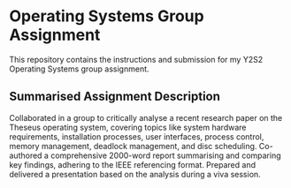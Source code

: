 # Operating Systems Group Assignment
This repository contains the instructions and submission for my Y2S2 Operating Systems group assignment.

## Summarised Assignment Description
Collaborated in a group to critically analyse a recent research paper on the Theseus operating system, covering topics like system hardware requirements, installation processes, user interfaces, process control, memory management, deadlock management, and disc scheduling. Co-authored a comprehensive 2000-word report summarising and comparing key findings, adhering to the IEEE referencing format. Prepared and delivered a presentation based on the analysis during a viva session.
